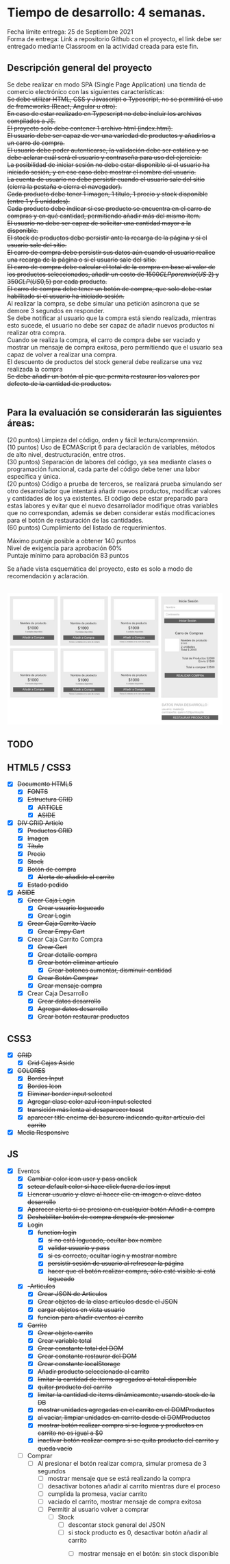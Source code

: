 # Tiempo de desarrollo: 4 semanas.
Fecha límite entrega:  25 de Septiembre 2021<br/>
Forma de entrega: Link a repositorio Github con el proyecto, el link debe ser entregado mediante Classroom en la actividad creada para este fin.<br/>


## Descripción general del proyecto<br />

Se debe realizar en modo SPA (Single Page Application) una tienda de comercio electrónico con las siguientes características:<br />
~~Se debe utilizar HTML, CSS y Javascript o Typescript, no se permitirá el uso de frameworks (React, Angular u otro).~~<br />
~~En caso de estar realizado en Typescript no debe incluir los archivos compilados a JS.~~<br />
~~El proyecto solo debe contener 1 archivo html (index.html).~~<br />
~~El usuario debe ser capaz de ver una variedad de productos y añadirlos a un carro de compra.~~<br />
~~El usuario debe poder autenticarse, la validación debe ser estática y se debe aclarar cuál será el usuario y contraseña para uso del ejercicio.~~<br />
~~La posibilidad de iniciar sesión no debe estar disponible si el usuario ha iniciado sesión, y en ese caso debe mostrar el nombre del usuario.~~<br />
~~La cuenta de usuario no debe persistir cuando el usuario sale del sitio (cierra la pestaña o cierra el navegador).~~<br />
~~Cada producto debe tener 1 imagen, 1 título, 1 precio y stock disponible (entre 1 y 5 unidades).~~<br />
~~Cada producto debe indicar si ese producto se encuentra  en el carro de compras y en qué cantidad, permitiendo añadir más del mismo ítem.~~<br />
~~El usuario no debe ser capaz de solicitar una cantidad mayor a la disponible.~~<br />
~~El stock de productos debe persistir ante la recarga de la página y si el usuario sale del sitio.<br />~~
~~El carro de compra debe persistir sus datos aún cuando el usuario realice una recarga de la página o si el usuario sale del sitio.~~<br />
~~El carro de compra debe calcular el total de la compra en base al valor de los productos seleccionados, añadir un costo de $1500CLP por envío (US$ 2) y $350CLP (US$0,5) por cada producto.~~<br />
~~El carro de compra debe tener un botón de compra, que solo debe estar habilitado si el usuario ha iniciado sesión.~~<br />
Al realizar la compra, se debe simular una petición asíncrona que se demore 3 segundos en responder.<br />
Se debe notificar al usuario que la compra está siendo realizada, mientras esto sucede, el usuario no debe ser capaz de añadir nuevos productos ni realizar otra compra.<br />
Cuando se realiza la compra, el carro de compra debe ser vaciado y mostrar un mensaje de compra exitosa, pero permitiendo que el usuario sea capaz de volver a realizar una compra.<br />
El descuento de productos del stock general debe realizarse una vez realizada la compra<br />
~~Se debe añadir un botón al pie que permita restaurar los valores por defecto de la cantidad de productos.~~<br /><br />


## Para la evaluación se considerarán las siguientes áreas:<br />

(20 puntos) Limpieza del código, orden y fácil lectura/comprensión. <br />
(10 puntos) Uso de ECMAScript 6 para declaración de variables, métodos de alto nivel, destructuración, entre otros.<br />
(30 puntos) Separación de labores del código, ya sea mediante clases o programación funcional, cada parte del código debe tener una labor específica y única.<br />
(20 puntos) Código a prueba de terceros, se realizará prueba simulando ser otro desarrollador que intentará añadir nuevos productos, modificar valores y cantidades de los ya existentes. El código debe estar preparado para estas labores y evitar que el nuevo desarrollador modifique otras variables que no correspondan, además se deben considerar estás modificaciones para el botón de restauración de las cantidades.<br />
(60 puntos) Cumplimiento del listado de requerimientos.<br />

Máximo puntaje posible a obtener 140 puntos<br />
Nivel de exigencia para aprobación 60%<br />
Puntaje mínimo para aprobación 83 puntos<br />

Se añade vista esquemática del proyecto, esto es solo a modo de recomendación y aclaración.<br /><br/>

![Screenshot](./layout.png)

## TODO
## HTML5 / CSS3

- [x] ~~Documento HTML5~~
  - [x] ~~FONTS~~
  - [x] ~~Estructura GRID~~
    - [x] ~~ARTICLE~~
    - [x] ~~ASIDE~~
- [x] ~~DIV GRID Article~~
  - [x] ~~Productos GRID~~ 
  - [x] ~~Imagen~~
  - [x] ~~Título~~
  - [x] ~~Precio~~
  - [x] ~~Stocḳ~~
  - [x] ~~Botón de compra~~
    - [x] ~~Alerta de añadido al carrito~~
  - [x] ~~Estado pedido~~
- [x] ~~ASIDE~~
  - [x] ~~Crear Caja Login~~
    - [x] ~~Crear usuario logueado~~
    - [X] ~~Crear Login~~
  - [x] ~~Crear Caja Carrito Vacío~~
    - [x] ~~Crear Empy Cart~~
  - [x] Crear Caja Carrito Compra
    - [x] ~~Crear Cart~~
    - [x] ~~Crear detalle compra~~
    - [x] ~~Crear botón eliminar artículo~~
      - [x] ~~Crear botones aumentar, disminuir cantidad~~
    - [x] ~~Crear Botón Comprar~~
    - [x] ~~Crear mensaje compra~~
  - [x] Crear Caja Desarrollo
    - [x] ~~Crear datos desarrollo~~
    - [x] ~~Agregar datos desarrollo~~
    - [x] ~~Crear botón restaurar productos~~

## CSS3
- [x] ~~GRID~~
  - [x] ~~Grid Cajas Aside~~
- [x] ~~COLORES~~
  - [x] ~~Bordes Input~~
  - [x] ~~Bordes Icon~~
  - [x] ~~Eliminar border input selected~~
  - [x] ~~Agregar clase color azul icon input selected~~
  - [x] ~~transición más lenta al desaparecer toast~~
  - [x] ~~aparecer title encima del basurero indicando quitar artículo del carrito~~
- [x] ~~Media Responsive~~

## JS
- [x] Eventos
  - [x] ~~Cambiar color icon user y pass onclick~~
  - [X] ~~setear default color si hace click fuera de los input~~
  - [x] ~~Llenerar usuario y clave al hacer clic en imagen o clave datos desarrollo~~
  - [x] ~~Aparecer alerta si se presiona en cualquier botón Añadir a compra~~
  - [x] ~~Deshabilitar botón de compra después de presionar~~
  - [x] ~~Login~~
    - [x] ~~function login~~
      - [x] ~~si no está logueado, ocultar box nombre~~
      - [x] ~~validar usuario y pass~~
      - [x] ~~si es correcto, ocultar login y mostrar nombre~~
      - [x] ~~persistir sesión de usuario al refrescar la página~~
      - [x] ~~hacer que el botón realizar compra, sólo esté visible si está logueado~~
   - [x] ~~-Articulos~~
      - [x] ~~Crear JSON de Articulos~~
      - [x] ~~Crear objetos de la clase articulos desde el JSON~~
      - [x] ~~cargar objetos en vista usuario~~
      - [x] ~~funcion para añadir eventos al carrito~~
   - [x] ~~Carrito~~
      - [x] ~~Crear objeto carrito~~
      - [x] ~~Crear variable total~~
      - [x] ~~Crear constante total del DOM~~
      - [x] ~~Crear constante restaurar del DOM~~
      - [x] ~~Crear constante localStorage~~
      - [x] ~~Añadir producto seleccionado al carrito~~
      - [x] ~~limitar la cantidad de items agregados al total disponible~~
      - [x] ~~quitar producto del carrito~~
      - [x] ~~limitar la cantidad de items dinámicamente, usando stock de la DB~~
      - [x] ~~mostrar unidades agregadas en el carrito en el DOMProductos~~
      - [x] ~~al vaciar, limpiar unidades en carrito desde el DOMProductos~~
      - [x] ~~mostrar botón realizar compra si se loguea y productos en carrito no es igual a $0~~
      - [x] ~~inactivar botón realizar compra si se quita producto del carrito y queda vacío~~
   -[ ] Comprar
      - [ ] Al presionar el botón realizar compra, simular promesa de 3 segundos
        - [ ] mostrar mensaje que se está realizando la compra
        - [ ] desactivar botones añadir al carrito mientras dure el proceso
        - [ ] cumplida la promesa, vaciar carrito
        - [ ] vaciado el carrito, mostrar mensaje de compra exitosa
        - [ ] Permitir al usuario volver a comprar
          - [ ] Stock
              - [ ] descontar stock general del JSON
              - [ ] si stock producto es 0, desactivar botón añadir al carrito
                - [ ] mostrar mensaje en el botón: sin stock disponible

